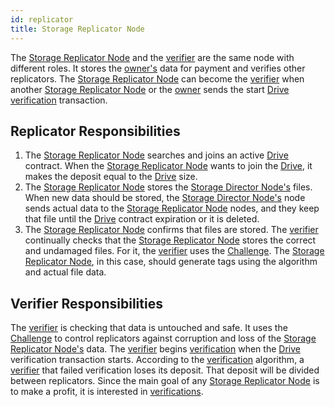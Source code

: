 ```yaml
---
id: replicator
title: Storage Replicator Node
---
```


The [Storage Replicator Node](replicator.md) and the [verifier](replicator.md) are the same node with different roles. It stores the [owner's](owner.md) data for payment and verifies other replicators. The [Storage Replicator Node](replicator.md) can become the [verifier](replicator.md) when another [Storage Replicator Node](replicator.md) or the [owner](owner.md) sends the start [Drive](../built_in_features/drive/overview.md) [verification](../algorithms/verification.md) transaction.

## Replicator Responsibilities

1. The [Storage Replicator Node](replicator.md) searches and joins an active [Drive](../built_in_features/drive/overview.md) contract. When the [Storage Replicator Node](replicator.md) wants to join the [Drive](../built_in_features/drive/overview.md), it makes the deposit equal to the [Drive](../built_in_features/drive/overview.md) size.
2. The [Storage Replicator Node](replicator.md) stores the [Storage Director Node's](owner.md) files. When new data should be stored, the [Storage Director Node's](owner.md) node sends actual data to the [Storage Replicator Node](replicator.md) nodes, and they keep that file until the [Drive](../built_in_features/drive/overview.md) contract expiration or it is deleted.
3. The [Storage Replicator Node](replicator.md) confirms that files are stored. The [verifier](replicator.md) continually checks that the [Storage Replicator Node](replicator.md) stores the correct and undamaged files. For it, the [verifier](replicator.md) uses the [Challenge](../built_in_features/challenge.md). The [Storage Replicator Node](replicator.md), in this case, should generate tags using the algorithm and actual file data.

## Verifier Responsibilities

The [verifier](replicator.md) is checking that data is untouched and safe. It uses the [Challenge](../built_in_features/challenge.md) to control replicators against corruption and loss of the [Storage Replicator Node's](owner.md) data. The [verifier](replicator.md) begins [verification](../algorithms/verification.md) when the [Drive](../built_in_features/drive/overview.md) verification transaction starts. According to the [verification](../algorithms/verification.md) algorithm, a [verifier](replicator.md) that failed verification loses its deposit. That deposit will be divided between replicators. Since the main goal of any [Storage Replicator Node](replicator.md) is to make a profit, it is interested in [verifications](../algorithms/verification.md).
